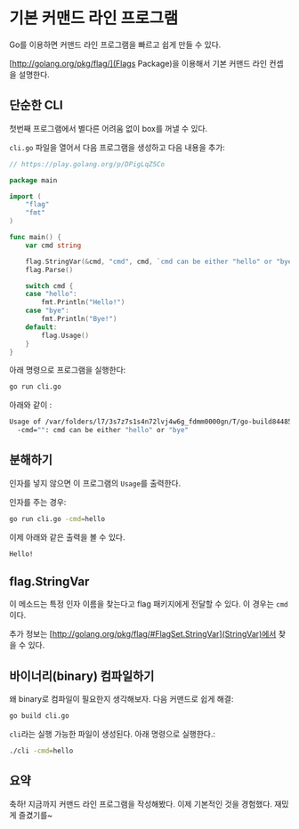# 기본 커맨드 라인 프로그램

Go를 이용하면 커맨드 라인 프로그램을 빠르고 쉽게 만들 수 있다.

[http://golang.org/pkg/flag/](Flags Package)을 이용해서 기본 커맨드 라인 컨셉을 설명한다.

## 단순한 CLI

첫번째 프로그램에서 별다른 어려움 없이 box를 꺼낼 수 있다.

`cli.go` 파일을 열어서 다음 프로그램을 생성하고 다음 내용을 추가:

```go
// https://play.golang.org/p/DPigLqZ5Co

package main

import (
	"flag"
	"fmt"
)

func main() {
	var cmd string

	flag.StringVar(&cmd, "cmd", cmd, `cmd can be either "hello" or "bye"`)
	flag.Parse()

	switch cmd {
	case "hello":
		fmt.Println("Hello!")
	case "bye":
		fmt.Println("Bye!")
	default:
		flag.Usage()
	}
}
```

아래 명령으로 프로그램을 실행한다:

```sh
go run cli.go
```

아래와 같이 :

```sh
Usage of /var/folders/l7/3s7z7s1s4n72lvj4w6g_fdmm0000gn/T/go-build844850686/command-line-arguments/_obj/exe/basic:
  -cmd="": cmd can be either "hello" or "bye"
```

## 분해하기

인자를 넣지 않으면 이 프로그램의 `Usage`를 출력한다.

인자를 주는 경우:

```sh
go run cli.go -cmd=hello
```

이제 아래와 같은 출력을 볼 수 있다. 

```sh
Hello!
```


## flag.StringVar

이 메소드는 특정 인자 이름을 찾는다고 flag 패키지에게 전달할 수 있다. 이 경우는 `cmd`이다.

추가 정보는 [http://golang.org/pkg/flag/#FlagSet.StringVar](StringVar)에서 찾을 수 있다.


## 바이너리(binary) 컴파일하기

왜 binary로 컴파일이 필요한지 생각해보자. 다음 커맨드로 쉽게 해결:

```sh
go build cli.go
```

`cli`라는 실행 가능한 파일이 생성된다. 아래 명령으로 실행한다.:

```sh
./cli -cmd=hello
```

## 요약

축하! 지금까지 커맨드 라인 프로그램을 작성해봤다. 이제 기본적인 것을 경험했다. 재밌게 즐겼기를~





